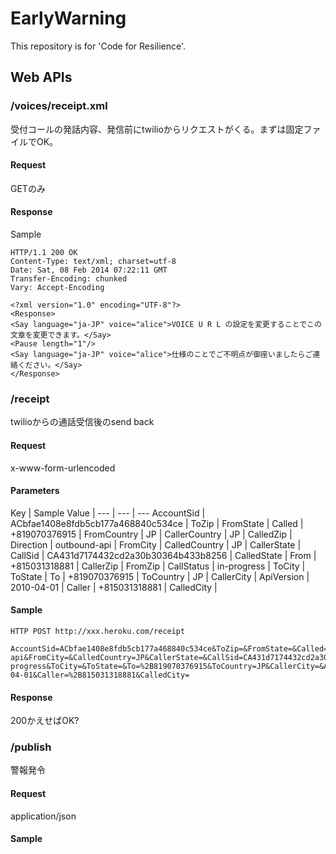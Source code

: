 EarlyWarning
============

This repository is for 'Code for Resilience'.

## Web APIs

### /voices/receipt.xml

受付コールの発話内容、発信前にtwilioからリクエストがくる。まずは固定ファイルでOK。

#### Request

GETのみ

#### Response

Sample

```
HTTP/1.1 200 OK
Content-Type: text/xml; charset=utf-8
Date: Sat, 08 Feb 2014 07:22:11 GMT
Transfer-Encoding: chunked
Vary: Accept-Encoding

<?xml version="1.0" encoding="UTF-8"?>
<Response>
<Say language="ja-JP" voice="alice">VOICE U R L の設定を変更することでこの文章を変更できます。</Say>
<Pause length="1"/>
<Say language="ja-JP" voice="alice">仕様のことでご不明点が御座いましたらご連絡ください。</Say>
</Response>
```


### /receipt

twilioからの通話受信後のsend back

#### Request

x-www-form-urlencoded

#### Parameters

Key | Sample Value |
--- | --- | ---
AccountSid | ACbfae1408e8fdb5cb177a468840c534ce | 
ToZip | 
FromState | 
Called | +819070376915 | 
FromCountry | JP | 
CallerCountry | JP | 
CalledZip | 
Direction | outbound-api | 
FromCity | 
CalledCountry | JP | 
CallerState | 
CallSid | CA431d7174432cd2a30b30364b433b8256 | 
CalledState | 
From | +815031318881 | 
CallerZip | 
FromZip | 
CallStatus | in-progress | 
ToCity | 
ToState | 
To | +819070376915 | 
ToCountry | JP | 
CallerCity | 
ApiVersion | 2010-04-01 | 
Caller | +815031318881 | 
CalledCity | 

#### Sample

```
HTTP POST http://xxx.heroku.com/receipt

AccountSid=ACbfae1408e8fdb5cb177a468840c534ce&ToZip=&FromState=&Called=%2B819070376915&FromCountry=JP&CallerCountry=JP&CalledZip=&Direction=outbound-api&FromCity=&CalledCountry=JP&CallerState=&CallSid=CA431d7174432cd2a30b30364b433b8256&CalledState=&From=%2B815031318881&CallerZip=&FromZip=&CallStatus=in-progress&ToCity=&ToState=&To=%2B819070376915&ToCountry=JP&CallerCity=&ApiVersion=2010-04-01&Caller=%2B815031318881&CalledCity=
```

#### Response

200かえせばOK?


### /publish

警報発令

#### Request

application/json


#### Sample


